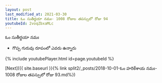 ```yaml
---
layout: post
last_modified_at: 2021-03-30
title: ఓం సుతీర్థయా నమః- 1008 రోజుల తపస్సులో రోజు 94
youtubeId: 2voqZbxaMLc
---
```

 
 
 ఓం సుతీర్థయా నమః  
 
 -  గొప్ప గురువు రూపంలో ఎవరు ఉన్నారు 
 
  
 
  
 
 
 
 
 
 


{% include youtubePlayer.html id=page.youtubeId %}
 
[Next]({{ site.baseurl }}{% link  split2/_posts/2018-10-01-ఓం హరికేశాయ నమః- 1008 రోజుల తపస్సులో రోజు 93.md%})
 
